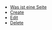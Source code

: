 
  - [Was ist eine Seite](./01_what_is_a_page.md) 
  - [Create](./02_create.md) 
  - [Edit](./03_edit.md) 
  - [Delete](./04_delete.md) 
